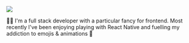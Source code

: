 <p>
  <img src="https://s8.gifyu.com/images/HI-IM-MAYLYNN-2.gif"/>
</p>

:raising_hand_woman: I'm a full stack developer with a particular fancy for frontend. Most recently I've been enjoying playing with React Native and fuelling my addiction to emojis & animations :grimacing:
